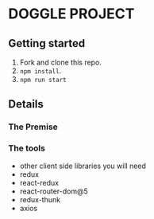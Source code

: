 # DOGGLE PROJECT 

## Getting started

1. Fork and clone this repo.
2. `npm install`.
3. `npm run start`

## Details

### The Premise



### The tools

- other client side libraries you will need
- redux
- react-redux
- react-router-dom@5
- redux-thunk
- axios


